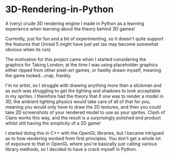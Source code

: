 # 3D-Rendering-in-Python

A (very) crude 3D rendering engine I made in Python as a learning experience when learning about the theory behind 3D games!

Currently, just for fun and a bit of experimenting, so it doesn't quite support the features that Unreal 5 might have just yet (as may become somewhat obvious when its run).

The motivation for this project came when I started considering the graphics for Taking London; at the time I was using placeholder graphics either ripped from other
pixel-art games, or hastily drawn myself, meaning the game looked...crap, frankly.

I'm no artist, so I struggle with drawing anything more than a stickman and as such was struggling to get the lighting and shadows to look acceptable in my sprites.
I therefore had the theory that if one was to render a model in 3D, the ambient lighting physics would take care of all of that for you, meaning you would only have
to draw the 2D textures, and then you could take 2D screenshots of your rendered model to use as your sprites. Clash of Clans works this way, and the result is a 
surprisingly polished end product whilst still having the simplicity of a 2D game!

I started doing this in C++ with the OpenGL libraries, but I became intrigued as to how rendering worked from first principles. You don't get a whole lot of exposure
to that in OpenGL where you're basically just calling various library methods, so I decided to have a crack myself in Python.
